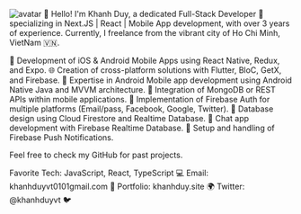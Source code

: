 ![avatar](https://github.com/khanhduyvt0101/khanhduyvt0101/assets/57395332/287060d9-a0d8-4b61-a06c-c73060cc9ef8)
👋 Hello! I'm Khanh Duy, a dedicated Full-Stack Developer 🚀 specializing in Next.JS | React | Mobile App development, with over 3 years of experience. Currently, I freelance from the vibrant city of Ho Chi Minh, VietNam 🇻🇳.

📱 Development of iOS & Android Mobile Apps using React Native, Redux, and Expo.
🌐 Creation of cross-platform solutions with Flutter, BloC, GetX, and Firebase.
📱 Expertise in Android Mobile app development using Android Native Java and MVVM architecture.
🔌 Integration of MongoDB or REST APIs within mobile applications.
🔐 Implementation of Firebase Auth for multiple platforms (Email/pass, Facebook, Google, Twitter).
💾 Database design using Cloud Firestore and Realtime Database.
💬 Chat app development with Firebase Realtime Database.
🔔 Setup and handling of Firebase Push Notifications.

Feel free to check my GitHub for past projects.

Favorite Tech: JavaScript, React, TypeScript 💻
Email: khanhduyvt0101gmail.com 📧
Portfolio: khanhduy.site 🌍
Twitter: @khanhduyvt 🐦
